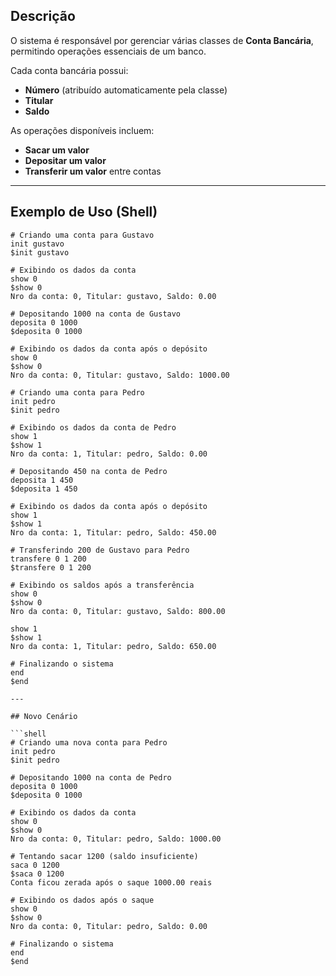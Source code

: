 ## Descrição
O sistema é responsável por gerenciar várias classes de **Conta Bancária**, permitindo operações essenciais de um banco.

Cada conta bancária possui:
- **Número** (atribuído automaticamente pela classe)
- **Titular**
- **Saldo**

As operações disponíveis incluem:
- **Sacar um valor**
- **Depositar um valor**
- **Transferir um valor** entre contas

---

## Exemplo de Uso (Shell)

```shell
# Criando uma conta para Gustavo
init gustavo
$init gustavo

# Exibindo os dados da conta
show 0
$show 0
Nro da conta: 0, Titular: gustavo, Saldo: 0.00

# Depositando 1000 na conta de Gustavo
deposita 0 1000
$deposita 0 1000

# Exibindo os dados da conta após o depósito
show 0
$show 0
Nro da conta: 0, Titular: gustavo, Saldo: 1000.00

# Criando uma conta para Pedro
init pedro
$init pedro

# Exibindo os dados da conta de Pedro
show 1
$show 1
Nro da conta: 1, Titular: pedro, Saldo: 0.00

# Depositando 450 na conta de Pedro
deposita 1 450
$deposita 1 450

# Exibindo os dados da conta após o depósito
show 1
$show 1
Nro da conta: 1, Titular: pedro, Saldo: 450.00

# Transferindo 200 de Gustavo para Pedro
transfere 0 1 200
$transfere 0 1 200

# Exibindo os saldos após a transferência
show 0
$show 0
Nro da conta: 0, Titular: gustavo, Saldo: 800.00

show 1
$show 1
Nro da conta: 1, Titular: pedro, Saldo: 650.00

# Finalizando o sistema
end
$end

---

## Novo Cenário

```shell
# Criando uma nova conta para Pedro
init pedro
$init pedro

# Depositando 1000 na conta de Pedro
deposita 0 1000
$deposita 0 1000

# Exibindo os dados da conta
show 0
$show 0
Nro da conta: 0, Titular: pedro, Saldo: 1000.00

# Tentando sacar 1200 (saldo insuficiente)
saca 0 1200
$saca 0 1200
Conta ficou zerada após o saque 1000.00 reais

# Exibindo os dados após o saque
show 0
$show 0
Nro da conta: 0, Titular: pedro, Saldo: 0.00

# Finalizando o sistema
end
$end
```

